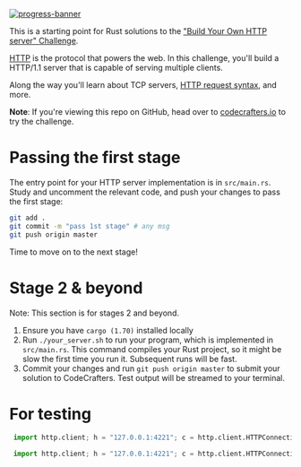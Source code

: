 [![progress-banner](https://backend.codecrafters.io/progress/http-server/201403ac-4718-48b9-a737-fa1ed7c4cef4)](https://app.codecrafters.io/users/impune-pl?r=2qF)

This is a starting point for Rust solutions to the
["Build Your Own HTTP server" Challenge](https://app.codecrafters.io/courses/http-server/overview).

[HTTP](https://en.wikipedia.org/wiki/Hypertext_Transfer_Protocol) is the
protocol that powers the web. In this challenge, you'll build a HTTP/1.1 server
that is capable of serving multiple clients.

Along the way you'll learn about TCP servers,
[HTTP request syntax](https://www.w3.org/Protocols/rfc2616/rfc2616-sec5.html),
and more.

**Note**: If you're viewing this repo on GitHub, head over to
[codecrafters.io](https://codecrafters.io) to try the challenge.

# Passing the first stage

The entry point for your HTTP server implementation is in `src/main.rs`. Study
and uncomment the relevant code, and push your changes to pass the first stage:

```sh
git add .
git commit -m "pass 1st stage" # any msg
git push origin master
```

Time to move on to the next stage!

# Stage 2 & beyond

Note: This section is for stages 2 and beyond.

1. Ensure you have `cargo (1.70)` installed locally
1. Run `./your_server.sh` to run your program, which is implemented in
   `src/main.rs`. This command compiles your Rust project, so it might be slow
   the first time you run it. Subsequent runs will be fast.
1. Commit your changes and run `git push origin master` to submit your solution
   to CodeCrafters. Test output will be streamed to your terminal.

# For testing
```python
 import http.client; h = "127.0.0.1:4221"; c = http.client.HTTPConnection(h); c.request("GET", "/", headers={"Host":h}); response = c.getresponse(); print(response.status, response.reason);
```
```python
 import http.client; h = "127.0.0.1:4221"; c = http.client.HTTPConnection(h); c.request("GET", "/user-agent", headers={"Host":h,"User-Agent":"banana"}); response = c.getresponse(); print(response.status, response.reason, response.getheaders(), response.read())
```
